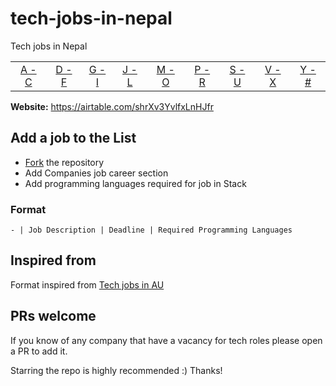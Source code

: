 # tech-jobs-in-nepal
Tech jobs in Nepal

|                 |                 |                 |                 |                 |                 |                 |                 |                 |
| :-------------: | :-------------: | :-------------: | :-------------: | :-------------: | :-------------: | :-------------: | :-------------: | :-------------: |
| [A - C](#a---c) | [D - F](#d---f) | [G - I](#g---i) | [J - L](#j---l) | [M - O](#m---o) | [P - R](#p---r) | [S - U](#s---u) | [V - X](#v---x) | [Y - \#](#y---) |

**Website:** https://airtable.com/shrXv3YvlfxLnHJfr

## Add a job to the List

- [Fork](https://github.com/milanshresta/tech-jobs-in-nepal.git) the repository
- Add Companies job career section
- Add programming languages required for job in Stack


### Format

```
- | Job Description | Deadline | Required Programming Languages
```

## Inspired from

Format inspired from [Tech jobs in AU](https://github.com/geshan/au-companies-providing-work-visa-sponsorship)

## PRs welcome

If you know of any company that have a vacancy for tech roles please open a PR to add it. 

Starring the repo is highly recommended :) Thanks!

